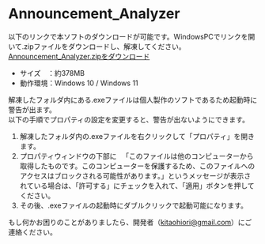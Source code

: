 # Announcement_Analyzer
  
以下のリンクで本ソフトのダウンロードが可能です。WindowsPCでリンクを開いて.zipファイルをダウンロードし、解凍してください。  
[Announcement_Analyzer.zipをダウンロード](https://github.com/Sapporominami/Announcement_Analyzer/releases/latest/download/Announcement_Analyzer.zip)
  
- サイズ　：約378MB
- 動作環境：Windows 10 / Windows 11
  
  
解凍したフォルダ内にある.exeファイルは個人製作のソフトであるため起動時に警告が出ます。  
以下の手順でプロパティの設定を変更すると、警告が出ないようにできます。  
  
1. 解凍したフォルダ内の.exeファイルを右クリックして「プロパティ」を開きます。
2. プロパティウィンドウの下部に
　「このファイルは他のコンピューターから取得したものです。このコンピューターを保護するため、このファイルへのアクセスはブロックされる可能性があります。」というメッセージが表示されている場合は、「許可する」にチェックを入れて、「適用」ボタンを押してください。
3. その後、.exeファイルの起動時にダブルクリックで起動可能になります。
  
もし何かお困りのことがありましたら、開発者（kitaohiori@gmail.com）にご連絡ください。
